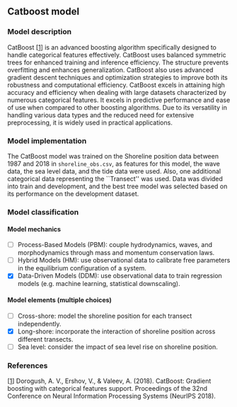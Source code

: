 ## Catboost model
### Model description

CatBoost [[1](https://doi.org/10.48550/arXiv.1810.11363)] is an advanced boosting algorithm specifically designed to handle categorical features effectively. CatBoost uses balanced symmetric trees for enhanced training and inference efficiency. The structure prevents overfitting and enhances generalization. CatBoost also uses advanced gradient descent techniques and optimization strategies to improve both its robustness and computational efficiency. CatBoost excels in attaining high accuracy and efficiency when dealing with large datasets characterized by numerous categorical features. It excels in predictive performance and ease of use when compared to other boosting algorithms. Due to its versatility in handling various data types and the reduced need for extensive preprocessing, it is widely used in practical applications.

### Model implementation
The CatBoost model was trained on the Shoreline position data between 1987 and 2018 in `shoreline_obs.csv`, as features for this model, the wave data, the sea level data, and the tide data were used. Also, one additional categorical data representing the ``Transect'' was used. Data was divided into train and development, and the best tree model was selected based on its performance on the development dataset.

### Model classification
#### Model mechanics
- [ ] Process-Based Models (PBM): couple hydrodynamics, waves, and morphodynamics through mass and momentum conservation laws.
- [ ] Hybrid Models (HM): use observational data to calibrate free parameters in the equilibrium configuration of a system.
- [x] Data-Driven Models (DDM): use observational data to train regression models (e.g. machine learning, statistical downscaling).
#### Model elements (multiple choices)
- [ ] Cross-shore: model the shoreline position for each transect independently.
- [x] Long-shore: incorporate the interaction of shoreline position across different transects.
- [ ] Sea level: consider the impact of sea level rise on shoreline position.

### References
[[1](https://doi.org/10.48550/arXiv.1810.11363)]
Dorogush, A. V., Ershov, V., & Valeev, A. (2018). CatBoost: Gradient boosting with categorical features support. Proceedings of the 32nd Conference on Neural Information Processing Systems (NeurIPS 2018).





